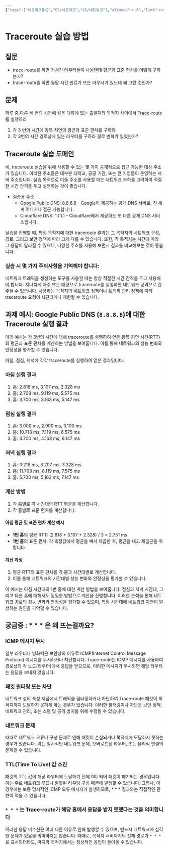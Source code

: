 ```yaml
---
{"tags":["네트워크통신","CS/네트워크","CS/네트워크"],"aliases":null,"link":null,"up":"[[2024 데이터 통신 TA]]","persona":"[[🔥 Programming && Develop]]","index":null,"related":null,"date_created":"2024-03-26","date_modified":"2024-03-26","dg-publish":true,"permalink":"/encounters/traceroute/","dgPassFrontmatter":true,"noteIcon":"1","created":"2024-03-26T12:27:57.203+09:00","updated":"2024-03-26T12:55:53.946+09:00"}
---
```



# Traceroute 실습 방법

## 질문
- trace-route를 하면 거쳐간 라우터들이 나올텐데 평균과 표준 편차를 어떻게 구하는가?
- trace-route를 하면 응답 시간 만료가 뜨는 라우터가 있느데 왜 그런 것인가?
## 문제
하루 중 다른 세 번의 시간에 같은 대륙에 있는 출발지와 목적지 사이에서 Trace-route를 실행하라

1. 각 3 번의 시간에 왕복 지연의 평균과 표준 편차를 구하라
2. 각 3번의 시간 경로상에 있는 라우터를 구하라 경로 변화가 있었는가?
## Traceroute 실습 도메인
네, traceroute 실습을 위해 사용할 수 있는 몇 가지 공개적으로 접근 가능한 대상 주소가 있습니다. 이러한 주소들은 대부분 대학교, 공공 기관, 또는 큰 기업들이 운영하는 서버 주소입니다. 실습 목적으로 이들 주소를 사용할 때는 네트워크 부하를 고려하여 적절한 시간 간격을 두고 실행하는 것이 좋습니다.

- 실습용 주소
	- Google Public DNS: 8.8.8.8 - Google이 제공하는 공개 DNS 서버로, 전 세계 어디서나 접근 가능합니다.
	- Cloudflare DNS: 1.1.1.1 - Cloudflare에서 제공하는 또 다른 공개 DNS 서비스입니다.

실습을 진행할 때, 특정 목적지에 대한 traceroute 결과는 그 목적지의 네트워크 구성, 경로, 그리고 보안 정책에 따라 크게 다를 수 있습니다. 또한, 각 목적지는 시간에 따라 그 응답이 달라질 수 있으니, 다양한 주소를 사용해 보면서 결과를 비교해보는 것이 좋습니다.

### 실습 시 몇 가지 주의사항을 기억해야 합니다:

네트워크 트래픽을 생성하는 도구를 사용할 때는 항상 적절한 시간 간격을 두고 사용해야 합니다. 지나치게 자주 또는 대량으로 traceroute를 실행하면 네트워크 공격으로 간주될 수 있습니다.
사용하는 목적지의 네트워크 정책이나 트래픽 관리 정책에 따라 traceroute 요청이 차단되거나 제한될 수 있습니다.

## 과제 예시: Google Public DNS (`8.8.8.8`)에 대한 Traceroute 실행 결과
아래 예시는 각 3번의 시간에 대해 traceroute를 실행하여 얻은 왕복 지연 시간(RTT)의 평균과 표준 편차를 계산하는 방법을 보여줍니다. 이를 통해 네트워크의 성능 변화와 안정성을 평가할 수 있습니다.

아침, 점심, 저녁에 각각 traceroute를 실행하여 얻은 결과입니다.

### 아침 실행 결과

1. 홉: 2.818 ms, 3.107 ms, 2.328 ms
2. 홉: 2.708 ms, 9.119 ms, 5.575 ms
3. 홉: 3.700 ms, 3.163 ms, 5.147 ms

### 점심 실행 결과

1. 홉: 3.000 ms, 2.900 ms, 3.100 ms
2. 홉: 10.718 ms, 7.119 ms, 6.575 ms
3. 홉: 4.700 ms, 4.163 ms, 6.147 ms

### 저녁 실행 결과

1. 홉: 3.218 ms, 3.207 ms, 3.328 ms
2. 홉: 11.708 ms, 8.119 ms, 7.575 ms
3. 홉: 5.700 ms, 5.163 ms, 7.147 ms

### 계산 방법

1. 각 홉별로 각 시간대의 RTT 평균을 계산합니다.
2. 각 홉별로 표준 편차를 계산합니다.

#### 아침 평균 및 표준 편차 계산 예시

- **1번 홉**의 평균 RTT: (2.818 + 3.107 + 2.328) / 3 = 2.751 ms
- **1번 홉**의 표준 편차: 각 측정값에서 평균을 빼서 제곱한 후, 평균을 내고 제곱근을 취합니다.

#### 계산 과정
1. 평균 RTT와 표준 편차를 각 홉과 시간대별로 계산합니다.
2. 이를 통해 네트워크의 시간대별 성능 변화와 안정성을 평가할 수 있습니다.

이 예시는 아침 시간대의 1번 홉에 대한 계산 방법을 보여줍니다. 점심과 저녁 시간대, 그리고 다른 홉에 대해서도 동일한 방법으로 계산을 진행합니다. 이러한 분석을 통해 네트워크 경로의 성능 변화와 안정성을 평가할 수 있으며, 특정 시간대에 네트워크 지연이 발생하는 원인을 파악할 수 있습니다.

## 궁금증 : * * * 은 왜 뜨는걸까요?

### ICMP 메시지 무시
일부 라우터나 방화벽은 보안상의 이유로 ICMP(Internet Control Message Protocol) 메시지를 무시하거나 차단합니다. Trace-route는 ICMP 메시지를 사용하여 경로상의 각 노드(라우터)에서 응답을 받으므로, 이러한 메시지가 무시되면 해당 라우터는 응답을 보내지 않습니다.

### 패킷 필터링 또는 차단
네트워크 상의 특정 지점에서 트래픽을 필터링하거나 차단하여 Trace-route 패킷이 목적지까지 도달하지 못하게 하는 경우가 있습니다. 이러한 필터링이나 차단은 보안 정책, 네트워크 관리, 또는 스팸 및 공격 방지를 위해 수행될 수 있습니다.

### 네트워크 문제
때때로 네트워크 오류나 구성 문제로 인해 패킷이 손실되거나 목적지에 도달하지 못하는 경우가 있습니다. 이는 일시적인 네트워크 문제, 오버로드된 라우터, 또는 물리적 연결의 문제일 수 있습니다.

### TTL(Time To Live) 값 소진
패킷의 TTL 값이 해당 라우터에 도달하기 전에 0이 되어 패킷이 폐기되는 경우입니다. 이는 주로 네트워크 루프나 잘못된 라우팅 구성 때문에 발생할 수 있습니다. 그러나, 이 경우에는 보통 명시적인 ICMP 오류 메시지가 발생하므로, * * * 결과와는 직접적인 관련이 적을 수 있습니다.

### `* * *` 는 Trace-route가 해당 홉에서 응답을 받지 못했다는 것을 의미합니다
이러한 응답 미수신은 여러 다른 이유로 인해 발생할 수 있으며, 반드시 네트워크에 심각한 문제가 있음을 의미하지는 않습니다. 때때로, 목적지 서버까지의 전체 경로가 `* * *` 로 표시되더라도, 마지막 목적지에서는 정상적인 응답이 돌아올 수 있습니다.